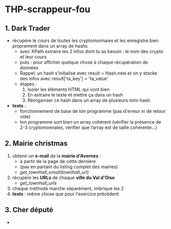 # THP-scrappeur-fou

## 1. Dark Trader
- récupère le cours de toutes les cryptomonnaies et les enregistre bien proprement dans un array de hashs
  - avec XPath extraire les 2 infos dont tu as besoin : le nom des crypto et leur cours
  - puts : pour afficher quelque chose à chaque récupération de données
  - Rappel: un hash s’initialise avec result = Hash.new et on y stocke des infos avec result['ta_key'] = 'ta_value'
  - étapes :
    1. Isoler les éléments HTML qui vont bien
    2. En extraire le texte et mettre ça dans un hash
    3. Réorganiser ce hash dans un array de plusieurs mini-hash
- __tests__ :
  - fonctionnement de base de ton programme (pas d'erreur ni de retour vide)
  - ton programme sort bien un array cohérent (vérifier la présence de 2-3 cryptomonnaies, vérifier que l’array est de taille cohérente...)

## 2. Mairie christmas
1. obtenir un __e-mail__ de la __mairie d'Avernes__ :
   - à partir de la page de cette dernière
   - (pas en partant du listing complet des mairies)
   - *get_townhall_email(townhall_url)*
2. récupère les __URLs__ de chaque __ville du Val d'Oise__
   - *get_townhall_urls*
3. chaque méthode marche séparément, imbrique les 2
4. __tests__ : même chose que pour l'exercice précédent

## 3. Cher député
- 